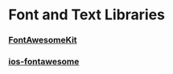 # Font and Text Libraries

### [FontAwesomeKit](https://github.com/PrideChung/FontAwesomeKit)

### [ios-fontawesome](https://github.com/alexdrone/ios-fontawesome)
